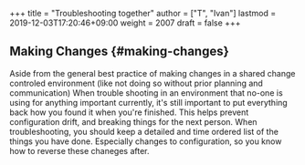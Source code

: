 +++
title = "Troubleshooting together"
author = ["T", "Ivan"]
lastmod = 2019-12-03T17:20:46+09:00
weight = 2007
draft = false
+++

## Making Changes {#making-changes}

Aside from the general best practice of making changes in a
shared change controled environment (like not doing so without
prior planning and communication) When trouble shooting in an
environment that no-one is using for anything important currently,
it's still important to put everything back how you found it when
you're finished. This helps prevent configuration drift, and
breaking things for the next person.
When troubleshooting, you should keep a detailed and time ordered
list of the things you have done. Especially changes to
configuration, so you know how to reverse these chaneges after.
